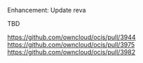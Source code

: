 Enhancement: Update reva

TBD

https://github.com/owncloud/ocis/pull/3944
https://github.com/owncloud/ocis/pull/3975
https://github.com/owncloud/ocis/pull/3982
